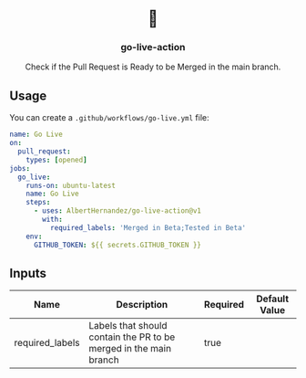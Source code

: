 <h1 align="center">🚀</h1>
<h3 align="center">go-live-action</h3>

<p align="center">
    Check if the Pull Request is Ready to be Merged in the main branch.
</p>

## Usage

You can create a `.github/workflows/go-live.yml` file:

```yaml
name: Go Live
on:
  pull_request:
    types: [opened]
jobs:
  go_live:
    runs-on: ubuntu-latest
    name: Go Live
    steps:
      - uses: AlbertHernandez/go-live-action@v1
        with:
          required_labels: 'Merged in Beta;Tested in Beta'
    env:
      GITHUB_TOKEN: ${{ secrets.GITHUB_TOKEN }}
```

## Inputs

| Name | Description | Required | Default Value |
|------|-------------|----------|---------------|
| required_labels | Labels that should contain the PR to be merged in the main branch | true | |
